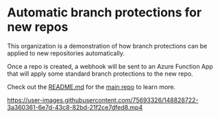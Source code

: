 # Automatic branch protections for new repos
This organization is a demonstration of how branch protections can be applied to new repositories automatically.

Once a repo is created, a webhook will be sent to an Azure Function App that will apply some standard branch protections to the new repo.

Check out the [README.md](https://github.com/liatrio-tech-challenge/branch-protection-service/blob/main/README.md) for the [main repo](https://github.com/liatrio-tech-challenge/branch-protection-service) to learn more.


https://user-images.githubusercontent.com/75693326/148828722-3a360361-6e7d-43c8-82bd-21f2ce7dfed8.mp4


